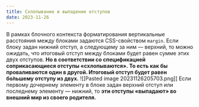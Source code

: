 ```yaml
---
title: Схлопывание и выпадение отступов
date: 2023-11-26
---
```

В рамках блочного контекста форматирования вертикальные расстояния между блоками задаются CSS-свойством `margin`. Если блоку задан нижний отступ, а следующему за ним — верхний, то можно ожидать, что итоговый отступ между блоками будет равен сумме этих двух отступов. **Но в соответствии со спецификацией соприкасающиеся отступы «схлопываются». То есть как бы проваливаются один в другой. Итоговый отступ будет равен бо́льшему отступу из двух.**
![[Pasted image 20231126205703.png]]
Если первому дочернему элементу в блоке задан верхний отступ или последнему элементу — нижний, то **эти отступы «выпадают» во внешний мир из своего родителя.**